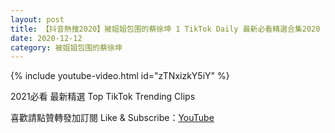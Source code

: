 ```yaml
---
layout: post
title: 【抖音熱搜2020】被姐姐包围的蔡徐坤 1 TikTok Daily 最新必看精選合集2020 12 12
date: 2020-12-12
category: 被姐姐包围的蔡徐坤
---
```


{% include youtube-video.html id="zTNxizkY5iY" %}

2021必看 最新精選 Top TikTok Trending Clips

喜歡請點贊轉發加訂閱 Like & Subscribe：[YouTube](https://www.youtube.com/channel/UCAoR7VcanIPd04uEq_GIylA/videos)

